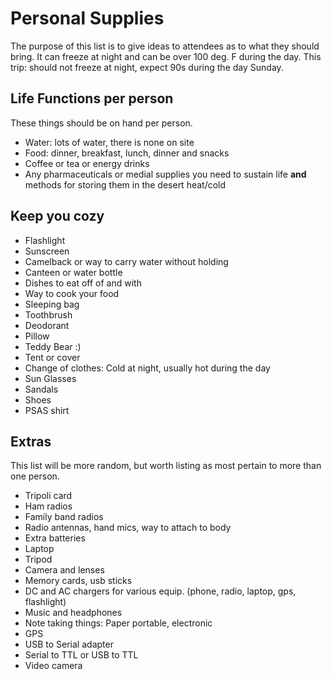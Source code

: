 # Personal Supplies

The purpose of this list is to give ideas to attendees as to what they should bring.
It can freeze at night and can be over 100 deg. F during the day.
This trip: should not freeze at night, expect 90s during the day Sunday.


## Life Functions per person

These things should be on hand per person.

 - Water: lots of water, there is none on site
 - Food: dinner, breakfast, lunch, dinner and snacks
 - Coffee or tea or energy drinks
 - Any pharmaceuticals or medial supplies you need to sustain life **and** methods for storing them in the desert heat/cold


## Keep you cozy

 - Flashlight
 - Sunscreen
 - Camelback or way to carry water without holding
 - Canteen or water bottle
 - Dishes to eat off of and with
 - Way to cook your food
 - Sleeping bag
 - Toothbrush
 - Deodorant
 - Pillow
 - Teddy Bear :)
 - Tent or cover
 - Change of clothes: Cold at night, usually hot during the day
 - Sun Glasses
 - Sandals
 - Shoes
 - PSAS shirt


## Extras

This list will be more random, but worth listing as most pertain to more than one person.

 - Tripoli card
 - Ham radios
 - Family band radios
 - Radio antennas, hand mics, way to attach to body
 - Extra batteries
 - Laptop
 - Tripod
 - Camera and lenses
 - Memory cards, usb sticks
 - DC and AC chargers for various equip. (phone, radio, laptop, gps, flashlight)
 - Music and headphones
 - Note taking things: Paper portable, electronic
 - GPS
 - USB to Serial adapter
 - Serial to TTL or USB to TTL
 - Video camera
